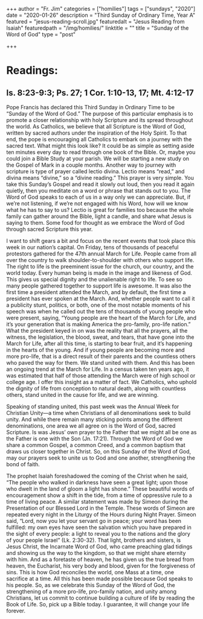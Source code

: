 +++
author = "Fr. Jim"
categories = ["homilies"]
tags = ["sundays", "2020"]
date = "2020-01-26"
description = "Third Sunday of Ordinary Time, Year A"
featured = "jesus-reading-scroll.jpg"
featuredalt = "Jesus Reading from Isaiah"
featuredpath = "/img/homilies/"
linktitle = ""
title = "Sunday of the Word of God"
type = "post"

+++

# Readings:
## Is. 8:23-9:3; Ps. 27; 1 Cor. 1:10-13, 17; Mt. 4:12-17

Pope Francis has declared this Third Sunday in Ordinary Time to be “Sunday of the Word of God.” The purpose of this particular emphasis is to promote a closer relationship with holy Scripture and its spread throughout the world. As Catholics, we believe that all Scripture is the Word of God, written by sacred authors under the inspiration of the Holy Spirit. To that end, the pope is encouraging all Catholics to embark on a journey with the sacred text. What might this look like? It could be as simple as setting aside ten minutes every day to read through one book of the Bible. Or, maybe you could join a Bible Study at your parish. We will be starting a new study on the Gospel of Mark in a couple months. Another way to journey with scripture is type of prayer called lectio divina. Lectio means “read,” and divina means “divine,” so a “divine reading.” This prayer is very simple. You take this Sunday’s Gospel and read it slowly out loud, then you read it again quietly, then you meditate on a word or phrase that stands out to you. The Word of God speaks to each of us in a way only we can appreciate. But, if we’re not listening, if we’re not engaged with his Word, how will we know what he has to say to us? Lectio is great for families too because the whole family can gather around the Bible, light a candle, and share what Jesus is saying to them. Some food for thought as we embrace the Word of God through sacred Scripture this year.
	
I want to shift gears a bit and focus on the recent events that took place this week in our nation’s capital. On Friday, tens of thousands of peaceful protestors gathered for the 47th annual March for Life. People came from all over the country to walk shoulder-to-shoulder with others who support life. The right to life is the preeminent issue for the church, our country, and the world today. Every human being is made in the image and likeness of God. This gives us special dignity and the unalienable right to life. To see so many people gathered together to support life is awesome. It was also the first time a president attended the March, and by default, the first time a president has ever spoken at the March. And, whether people want to call it a publicity stunt, politics, or both, one of the most notable moments of his speech was when he called out the tens of thousands of young people who were present, saying, “Young people are the heart of the March for Life, and it’s your generation that is making America the pro-family, pro-life nation.” What the president keyed in on was the reality that all the prayers, all the witness, the legislation, the blood, sweat, and tears, that have gone into the March for Life, after all this time, is starting to bear fruit, and it’s happening in the hearts of the young. And if young people are becoming more and more pro-life, that is a direct result of their parents and the countless others who paved the way for them. We stand united with them. And this has been an ongoing trend at the March for Life. In a census taken ten years ago, it was estimated that half of those attending the March were of high school or college age. I offer this insight as a matter of fact. We Catholics, who uphold the dignity of life from conception to natural death, along with countless others, stand united in the cause for life, and we are winning.
	
Speaking of standing united, this past week was the Annual Week for Christian Unity—a time when Christians of all denominations seek to build unity. And while there remain many sticking points among the different denominations, one area we all agree on is the Word of God, sacred Scripture. Is was Jesus’ own prayer to the Father that we might all be one as the Father is one with the Son (Jn. 17:21). Through the Word of God we share a common Gospel, a common Creed, and a common baptism that draws us closer together in Christ. So, on this Sunday of the Word of God, may our prayers seek to unite us to God and one another, strengthening the bond of faith.

The prophet Isaiah foreshadowed the coming of the Christ when he said, “The people who walked in darkness have seen a great light; upon those who dwelt in the land of gloom a light has shone.” These beautiful words of encouragement show a shift in the tide, from a time of oppressive rule to a time of living peace. A similar statement was made by Simeon during the Presentation of our Blessed Lord in the Temple. These words of Simeon are repeated every night in the Liturgy of the Hours during Night Prayer. Simeon said, “Lord, now you let your servant go in peace; your word has been fulfilled: my own eyes have seen the salvation which you have prepared in the sight of every people: a light to reveal you to the nations and the glory of your people Israel” (Lk. 2:30-32). That light, brothers and sisters, is Jesus Christ, the Incarnate Word of God, who came preaching glad tidings and showing us the way to the kingdom, so that we might share eternity with him. And as a foretaste of heaven, he has given us the true bread from heaven, the Eucharist, his very body and blood, given for the forgiveness of sins. This is how God reconciles the world, one Mass at a time, one sacrifice at a time. All this has been made possible because God speaks to his people. So, as we celebrate this Sunday of the Word of God, the strengthening of a more pro-life, pro-family nation, and unity among Christians, let us commit to continue building a culture of life by reading the Book of Life. So, pick up a Bible today. I guarantee, it will change your life forever.

